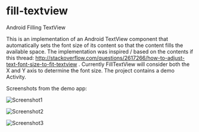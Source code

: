 fill-textview
===================

Android Filling TextView

This is an implementation of an Android TextView component that automatically sets the font size of its content so that the content fills the available space. The implementation was
inspired / based on the contents if this thread: http://stackoverflow.com/questions/2617266/how-to-adjust-text-font-size-to-fit-textview . Currently FillTextView will consider both the X
and Y axis to determine the font size. The project contains a demo Activity.

Screenshots from the demo app:

![Screenshot1](https://github.com/rzsombor/fill-textview/blob/master/Docs/Screenshots/shot1.png)

![Screenshot2](https://github.com/rzsombor/fill-textview/blob/master/Docs/Screenshots/shot2.png)

![Screenshot3](https://github.com/rzsombor/fill-textview/blob/master/Docs/Screenshots/shot3.png)
